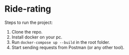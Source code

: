 # Ride-rating

Steps to run the project:

1. Clone the repo.
2. Install docker on your pc.
3. Run `docker-compose up --build` in the root folder.
4. Start sending requests from Postman (or any other tool).
